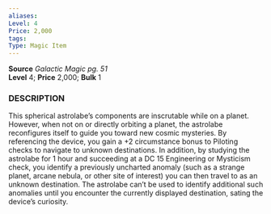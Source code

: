 ```yaml
---
aliases: 
Level: 4
Price: 2,000
tags: 
Type: Magic Item
---
```

**Source** _Galactic Magic pg. 51_  
**Level** 4; **Price** 2,000; **Bulk** 1

### DESCRIPTION

This spherical astrolabe’s components are inscrutable while on a planet. However, when not on or directly orbiting a planet, the astrolabe reconfigures itself to guide you toward new cosmic mysteries. By referencing the device, you gain a +2 circumstance bonus to Piloting checks to navigate to unknown destinations. In addition, by studying the astrolabe for 1 hour and succeeding at a DC 15 Engineering or Mysticism check, you identify a previously uncharted anomaly (such as a strange planet, arcane nebula, or other site of interest) you can then travel to as an unknown destination. The astrolabe can’t be used to identify additional such anomalies until you encounter the currently displayed destination, sating the device’s curiosity.